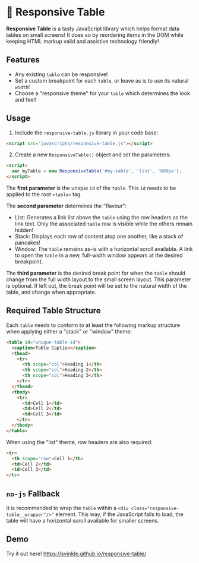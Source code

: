 # 🍱 Responsive Table

**Responsive Table** is a tasty JavaScript library which helps format data tables on small
screens! It does so by reordering items in the DOM while keeping HTML markup
valid and assistive technology friendly!

## Features

- Any existing `table` can be responsive!
- Set a custom breakpoint for each `table`, or leave as is to use its natural `width`!
- Choose a "responsive theme" for your `table` which determines the look and feel!

## Usage

1. Include the `responsive-table.js` library in your code base:

```html
<script src="javascripts/responsive-table.js"></script>
```

2. Create a new `ResponsiveTable()` object and set the parameters:

```html
<script>
  var myTable = new ResponsiveTable('#my-table', 'list', '600px');
</script>
```

The **first parameter** is the unique `id` of the `table`. This `id` needs to be applied to the root `<table>` tag.

The **second parameter** determines the "flavour":

- List: Generates a link list above the `table` using the row headers as the link text. Only the associated `table` row is visible while the others remain hidden!
- Stack: Displays each row of content atop one another, like a stack of pancakes!
- Window: The `table` remains as-is with a horizontal scroll available. A link to open the `table` in a new, full-width window appears at the desired breakpoint.

The **third parameter** is the desired break point for when the `table` should change from the full width layout to the small screen layout. This parameter is optional. If left out, the break point will be set to the natural width of the table, and change when appropriate.

## Required Table Structure

Each `table` needs to conform to at least the following markup structure when applying either a "stack" or "window" theme:

```html
<table id="unique-table-id">
  <caption>Table Caption</caption>
  <thead>
    <tr>
      <th scope="col">Heading 1</th>
      <th scope="col">Heading 2</th>
      <th scope="col">Heading 3</th>
    </tr>
  </thead>
  <tbody>
    <tr>
      <td>Cell 1</td>
      <td>Cell 2</td>
      <td>Cell 3</td>
    </tr>
  </tbody>
</table>
```

When using the "list" theme, row headers are also required:

```html
<tr>
  <th scope="row">Cell 1</th>
  <td>Cell 2</td>
  <td>Cell 3</td>
</tr>
```

## `no-js` Fallback

It is recommended to wrap the `table` within a `<div class="responsive-table__wrapper"/>"` element. This way, if the JavaScript fails to load, the table will have a horizontal scroll available for smaller screens.

## Demo

Try it out here! https://svinkle.github.io/responsive-table/
